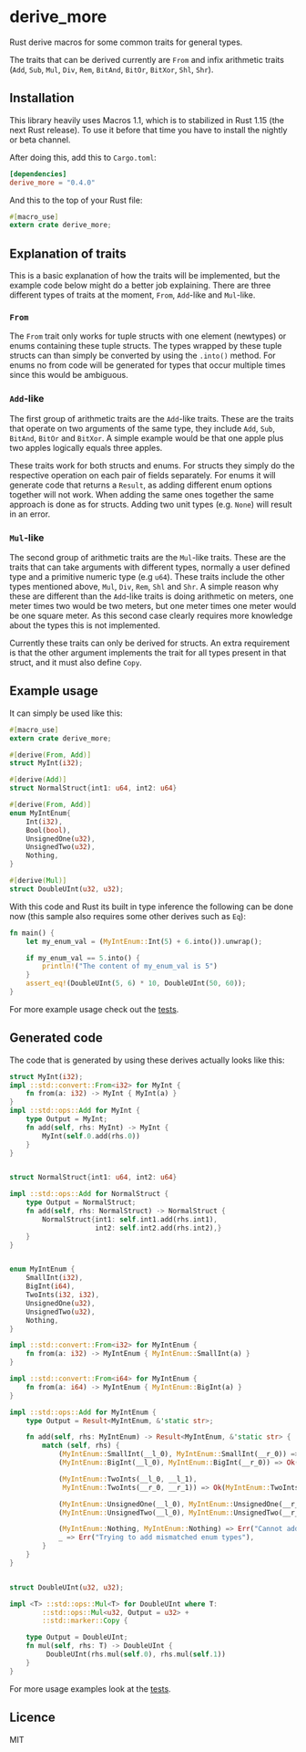 # derive_more
Rust derive macros for some common traits for general types.

The traits that can be derived currently are `From` and infix arithmetic traits
(`Add`, `Sub`, `Mul`, `Div`, `Rem`, `BitAnd`, `BitOr`, `BitXor`, `Shl`, `Shr`).

## Installation

This library heavily uses Macros 1.1, which is to stabilized in Rust 1.15 (the next Rust
release). To use it before that time you have to install the nightly or beta
channel.

After doing this, add this to `Cargo.toml`:

```toml
[dependencies]
derive_more = "0.4.0"
```

And this to the top of your Rust file:

```rust
#[macro_use]
extern crate derive_more;
```

## Explanation of traits
This is a basic explanation of how the traits will be implemented, but the
example code below might do a better job explaining. There are three different
types of traits at the moment, `From`, `Add`-like and `Mul`-like.

### `From`
The `From` trait only works for tuple structs with one element (newtypes) or
enums containing these tuple structs.
The types wrapped by these tuple structs can than simply be converted by using
the `.into()` method.
For enums no from code will be generated for types that occur multiple times
since this would be ambiguous.

### `Add`-like
The first group of arithmetic traits are the `Add`-like traits.
These are the traits that operate on two arguments of the same type, they
include `Add`, `Sub`, `BitAnd`, `BitOr` and `BitXor`.
A simple example would be that one apple plus two apples logically equals
three apples.

These traits work for both structs and enums.
For structs they simply do the respective operation on each pair of fields
separately.
For enums it will generate code that returns a `Result`, as adding different
enum options together will not work.
When adding the same ones together the same approach is done as for structs.
Adding two unit types (e.g. `None`) will result in an error.

### `Mul`-like
The second group of arithmetic traits are the `Mul`-like traits.
These are the traits that can take arguments with different types, normally a
user defined type and a primitive numeric type (e.g `u64`).
These traits include the other types mentioned above, `Mul`, `Div`, `Rem`, `Shl`
and `Shr`.
A simple reason why these are different than the `Add`-like traits is doing
arithmetic on meters, one meter times two would be two meters, but one meter
times one meter would be one square meter.
As this second case clearly requires more knowledge about the types this is not
implemented.

Currently these traits can only be derived for structs.
An extra requirement is that the other argument implements the trait for all
types present in that struct, and it must also define `Copy`.

## Example usage
It can simply be used like this:

```rust
#[macro_use]
extern crate derive_more;

#[derive(From, Add)]
struct MyInt(i32);

#[derive(Add)]
struct NormalStruct{int1: u64, int2: u64}

#[derive(From, Add)]
enum MyIntEnum{
    Int(i32),
    Bool(bool),
    UnsignedOne(u32),
    UnsignedTwo(u32),
    Nothing,
}

#[derive(Mul)]
struct DoubleUInt(u32, u32);

```

With this code and Rust its built in type inference the following can be done
now (this sample also requires some other derives such as `Eq`):

```rust
fn main() {
    let my_enum_val = (MyIntEnum::Int(5) + 6.into()).unwrap();

    if my_enum_val == 5.into() {
        println!("The content of my_enum_val is 5")
    }
    assert_eq!(DoubleUInt(5, 6) * 10, DoubleUInt(50, 60));
}
```

For more example usage check out the [tests](https://github.com/JelteF/derive_more/blob/master/tests/lib.rs).


## Generated code

The code that is generated by using these derives actually looks like this:

```rust
struct MyInt(i32);
impl ::std::convert::From<i32> for MyInt {
    fn from(a: i32) -> MyInt { MyInt(a) }
}
impl ::std::ops::Add for MyInt {
    type Output = MyInt;
    fn add(self, rhs: MyInt) -> MyInt {
        MyInt(self.0.add(rhs.0))
    }
}


struct NormalStruct{int1: u64, int2: u64}

impl ::std::ops::Add for NormalStruct {
    type Output = NormalStruct;
    fn add(self, rhs: NormalStruct) -> NormalStruct {
        NormalStruct{int1: self.int1.add(rhs.int1),
                     int2: self.int2.add(rhs.int2),}
    }
}


enum MyIntEnum {
    SmallInt(i32),
    BigInt(i64),
    TwoInts(i32, i32),
    UnsignedOne(u32),
    UnsignedTwo(u32),
    Nothing,
}

impl ::std::convert::From<i32> for MyIntEnum {
    fn from(a: i32) -> MyIntEnum { MyIntEnum::SmallInt(a) }
}

impl ::std::convert::From<i64> for MyIntEnum {
    fn from(a: i64) -> MyIntEnum { MyIntEnum::BigInt(a) }
}

impl ::std::ops::Add for MyIntEnum {
    type Output = Result<MyIntEnum, &'static str>;

    fn add(self, rhs: MyIntEnum) -> Result<MyIntEnum, &'static str> {
        match (self, rhs) {
            (MyIntEnum::SmallInt(__l_0), MyIntEnum::SmallInt(__r_0)) => Ok(MyIntEnum::SmallInt(__l_0.add(__r_0))),
            (MyIntEnum::BigInt(__l_0), MyIntEnum::BigInt(__r_0)) => Ok(MyIntEnum::BigInt(__l_0.add(__r_0))),

            (MyIntEnum::TwoInts(__l_0, __l_1),
             MyIntEnum::TwoInts(__r_0, __r_1)) => Ok(MyIntEnum::TwoInts(__l_0.add(__r_0), __l_1.add(__r_1))),

            (MyIntEnum::UnsignedOne(__l_0), MyIntEnum::UnsignedOne(__r_0)) => Ok(MyIntEnum::UnsignedOne(__l_0.add(__r_0))),
            (MyIntEnum::UnsignedTwo(__l_0), MyIntEnum::UnsignedTwo(__r_0)) => Ok(MyIntEnum::UnsignedTwo(__l_0.add(__r_0))),

            (MyIntEnum::Nothing, MyIntEnum::Nothing) => Err("Cannot add unit types together"),
            _ => Err("Trying to add mismatched enum types"),
        }
    }
}


struct DoubleUInt(u32, u32);

impl <T> ::std::ops::Mul<T> for DoubleUInt where T:
        ::std::ops::Mul<u32, Output = u32> +
        ::std::marker::Copy {

    type Output = DoubleUInt;
    fn mul(self, rhs: T) -> DoubleUInt {
         DoubleUInt(rhs.mul(self.0), rhs.mul(self.1))
    }
}


```

For more usage examples look at the [tests](https://github.com/JelteF/derive_more/blob/master/tests/lib.rs).


## Licence

MIT
